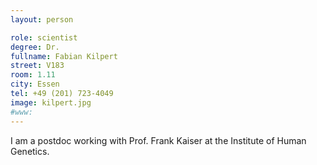 ```yaml
---
layout: person

role: scientist
degree: Dr.
fullname: Fabian Kilpert
street: V183
room: 1.11
city: Essen
tel: +49 (201) 723-4049
image: kilpert.jpg
#www:
---
```


I am a postdoc working with Prof. Frank Kaiser at the Institute of Human Genetics.

